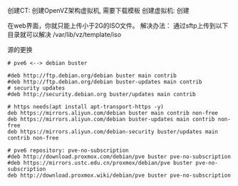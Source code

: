 创建CT: 创建OpenVZ架构虚拟机, 需要下载模板
创建虚拟机: 创建


在web界面，你就只能上传小于2G的ISO文件。
解决办法：
    通过sftp上传到以下目录就可以解决
    /var/lib/vz/template/iso

源的更换

```
# pve6 <--> debian buster

#deb http://ftp.debian.org/debian buster main contrib
#deb http://ftp.debian.org/debian buster-updates main contrib
# security updates
#deb http://security.debian.org buster/updates main contrib

# https needs(apt install apt-transport-https -y)
deb https://mirrors.aliyun.com/debian buster main contrib non-free
deb https://mirrors.aliyun.com/debian buster-updates main contrib non-free
deb https://mirrors.aliyun.com/debian-security buster/updates main contrib non-free

# pve6 repository: pve-no-subscription
#deb http://download.proxmox.com/debian/pve buster pve-no-subscription
#deb https://mirrors.ustc.edu.cn/proxmox/debian/pve buster pve-no-subscription
deb http://download.proxmox.wiki/debian/pve buster pve-no-subscription
```


